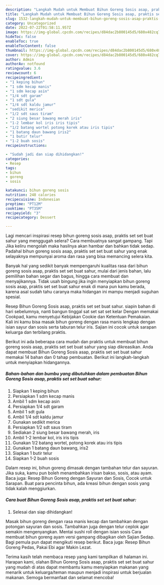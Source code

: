 ```yaml
---
description: "Langkah Mudah untuk Membuat Bihun Goreng Sosis asap, praktis set set buat sahur yang Bikin Ngiler"
title: "Langkah Mudah untuk Membuat Bihun Goreng Sosis asap, praktis set set buat sahur yang Bikin Ngiler"
slug: 1532-langkah-mudah-untuk-membuat-bihun-goreng-sosis-asap-praktis-set-set-buat-sahur-yang-bikin-ngiler
category: Uncategorized
date: 2022-07-22T01:58:11.957Z
image: https://img-global.cpcdn.com/recipes/d84dac2b800145d5/680x482cq70/bihun-goreng-sosis-asap-praktis-set-set-buat-sahur-foto-resep-utama.jpg
hideToc: false
enableToc: true
enableTocContent: false
thumbnail: https://img-global.cpcdn.com/recipes/d84dac2b800145d5/680x482cq70/bihun-goreng-sosis-asap-praktis-set-set-buat-sahur-foto-resep-utama.jpg
cover: https://img-global.cpcdn.com/recipes/d84dac2b800145d5/680x482cq70/bihun-goreng-sosis-asap-praktis-set-set-buat-sahur-foto-resep-utama.jpg
author: Admin
authorAv: notfound
ratingvalue: 3.6
reviewcount: 6
recipeingredient:
- "1 keping bihun"
- "1 sdm kecap manis"
- "1 sdm kecap asin"
- "1/4 sdt garam"
- "1 sdt gula"
- "1/4 sdt kaldu jamur"
- "sedikit merica"
- "1/2 sdt saus tiram"
- "2 siung besar bawang merah iris"
- "1-2 lembar kol iris iris tipis"
- "1/2 batang wortel potong korek atau iris tipis"
- "1 batang daun bawang iris2"
- "1 butir telur"
- "1-2 buah sosis"
recipeinstructions:

- "Sudah jadi dan siap dihidangkan!"
categories:
- Resep
tags:
- bihun
- goreng
- sosis

katakunci: bihun goreng sosis 
nutrition: 248 calories
recipecuisine: Indonesian
preptime: "PT12M"
cooktime: "PT35M"
recipeyield: "3"
recipecategory: Dessert

---
```



Lagi mencari inspirasi resep bihun goreng sosis asap, praktis set set buat sahur yang menggugah selera? Cara membuatnya sangat gampang. Tapi Jika keliru mengolah maka hasilnya akan hambar dan bahkan tidak sedap. Padahal bihun goreng sosis asap, praktis set set buat sahur yang enak selayaknya mempunyai aroma dan rasa yang bisa memancing selera kita.


Banyak hal yang sedikit banyak mempengaruhi kualitas rasa dari bihun goreng sosis asap, praktis set set buat sahur, mulai dari jenis bahan, lalu pemilihan bahan segar dan bagus, hingga cara membuat dan menyajikannya. Tidak usah bingung jika ingin menyiapkan bihun goreng sosis asap, praktis set set buat sahur enak di mana pun kamu berada, karena asal sudah tahu caranya maka hidangan ini mampu menjadi suguhan spesial.

Resep Bihun Goreng Sosis asap, praktis set set buat sahur. siapin bahan di hari sebelumnya, nanti bangun tinggal sat set sat set kelar Dengan memakai Cookpad, kamu menyetujui Kebijakan Cookie dan Ketentuan Pemakaian. Kali ini kamu bisa masak bihun goreng dengan rasa manis lengkap dengan isian sayur dan sosis serta taburan telur iris. Sajian ini cocok untuk sarapan keluarga dan terbilang praktis.


Berikut ini ada beberapa cara mudah dan praktis untuk membuat bihun goreng sosis asap, praktis set set buat sahur yang siap dikreasikan. Anda dapat membuat Bihun Goreng Sosis asap, praktis set set buat sahur memakai 14 bahan dan 0 tahap pembuatan. Berikut ini langkah-langkah untuk menyiapkan hidangannya.

<!--inarticleads1-->

##### Bahan-bahan dan bumbu yang dibutuhkan dalam pembuatan Bihun Goreng Sosis asap, praktis set set buat sahur:

1. Siapkan 1 keping bihun
1. Persiapkan 1 sdm kecap manis
1. Ambil 1 sdm kecap asin
1. Persiapkan 1/4 sdt garam
1. Ambil 1 sdt gula
1. Ambil 1/4 sdt kaldu jamur
1. Gunakan sedikit merica
1. Persiapkan 1/2 sdt saus tiram
1. Sediakan 2 siung besar bawang merah, iris
1. Ambil 1-2 lembar kol, iris iris tipis
1. Gunakan 1/2 batang wortel, potong korek atau iris tipis
1. Gunakan 1 batang daun bawang, iris2
1. Siapkan 1 butir telur
1. Siapkan 1-2 buah sosis


Dalam resep ini, bihun goreng dimasak dengan tambahan telur dan sayuran. Jika suka, kamu pun boleh menambahkan irisan bakso, sosis, atau ayam. Baca juga: Resep Bihun Goreng dengan Sayuran dan Sosis, Cocok untuk Sarapan. Buat para pencinta bihun, ada kreasi bihun dengan sosis yang tidak kalah menggiurkan. 

<!--inarticleads2-->

##### Cara buat Bihun Goreng Sosis asap, praktis set set buat sahur:


1. Selesai dan siap dihidangkan!

Masak bihun goreng dengan rasa manis kecap dan tambahkan dengan potongan sayuran dan sosis. Tambahkan juga dengan telur ceplok agar semakin mengenyangkan. Mentai sushi roll dengan isian sosis Cara membuat bihun goreng ayam versi gampang dibagikan oleh Sajian Sedap. Bagi pemula pun dapat mengikuti resep berikut. Baca juga: Resep Bihun Goreng Pedas, Pakai Ebi agar Makin Lezat. 

Terima kasih telah membaca resep yang kami tampilkan di halaman ini. Harapan kami, olahan Bihun Goreng Sosis asap, praktis set set buat sahur yang mudah di atas dapat membantu kamu menyiapkan makanan yang menarik untuk keluarga/teman maupun menjadi inspirasi untuk berjualan makanan. Semoga bermanfaat dan selamat mencoba!
